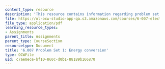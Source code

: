 ```yaml
---
content_type: resource
description: 'This resource contains information regarding problem set 1: energy conversion.'
file: https://ol-ocw-studio-app-qa.s3.amazonaws.com/courses/6-007-electromagnetic-energy-from-motors-to-lasers-spring-2011/c7ae8ecebf10860cd0b188189b166870_MIT6_007S11_PS1.pdf
file_type: application/pdf
learning_resource_types:
- Assignments
parent_title: Assignments
parent_type: CourseSection
resourcetype: Document
title: '6.007 Problem Set 1: Energy conversion'
type: OCWFile
uid: c7ae8ece-bf10-860c-d0b1-88189b166870
---
```

